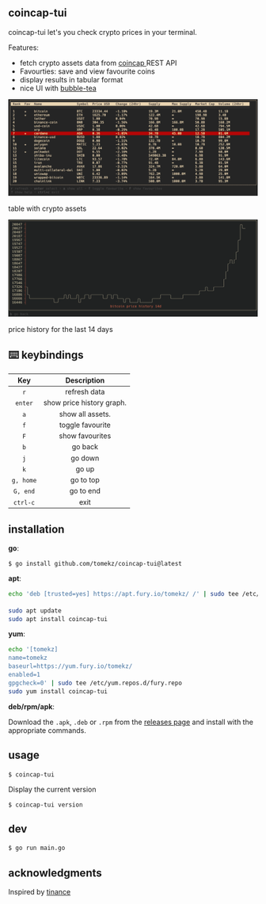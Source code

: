 ## coincap-tui
coincap-tui let's you check crypto prices in your terminal.

Features:
- fetch crypto assets data from [ coincap ](https://docs.coincap.io/) REST API
- Favourties: save and view favourite coins
- display results in tabular format
- nice UI with [bubble-tea](https://github.com/charmbracelet/bubbletea)

<img src="docs/img/table.png" alt="demo" />

table with crypto assets

<img src="docs/img/graph.png" alt="demo" />

price history for the last 14 days

## :keyboard: keybindings

|      Key      |                Description                |
| :-----------: | :---------------------------------------: |
|     `r`       |           refresh data                    |
|   `enter`     |           show price history graph.       |
|   `a`         |           show all assets.                |
|   `f`         |           toggle favourite                |
|   `F`         |           show favourites                 |
|      `b`      |           go back                         |
|     `j`       |             go down                       |
|     `k`       |              go up                        |
| `g, home`     |         go to top                         |
| `G, end`      |        go to end                          |
| `ctrl-c`      |                exit                       |


## installation

**go**:

```
$ go install github.com/tomekz/coincap-tui@latest
```

**apt**:

```sh
echo 'deb [trusted=yes] https://apt.fury.io/tomekz/ /' | sudo tee /etc/apt/sources.list.d/fury.list

sudo apt update
sudo apt install coincap-tui
```

**yum**:

```sh
echo '[tomekz]
name=tomekz
baseurl=https://yum.fury.io/tomekz/
enabled=1
gpgcheck=0' | sudo tee /etc/yum.repos.d/fury.repo
sudo yum install coincap-tui

```

**deb/rpm/apk**:

Download the `.apk`, `.deb` or `.rpm` from the [releases page](https://github.com/tomekz/coincap-tui/releases) and install with the appropriate commands.

## usage

```
$ coincap-tui
```

Display the current version
```
$ coincap-tui version
```

## dev

```sh
$ go run main.go
```

## acknowledgments

Inspired by [tinance](https://github.com/Alcadramin/tinance)
